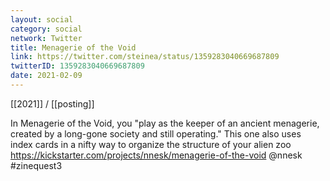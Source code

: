 ```yaml
---
layout: social
category: social
network: Twitter
title: Menagerie of the Void
link: https://twitter.com/steinea/status/1359283040669687809
twitterID: 1359283040669687809
date: 2021-02-09
---
```


[[2021]] / [[posting]]

In Menagerie of the Void, you "play as the keeper of an ancient menagerie, created by a long-gone society and still operating." This one also uses index cards in a nifty way to organize the structure of your alien zoo <https://kickstarter.com/projects/nnesk/menagerie-of-the-void> @nnesk #zinequest3
